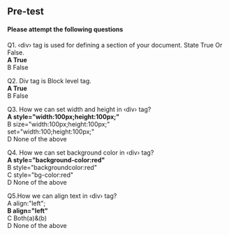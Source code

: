 ## Pre-test
#### Please attempt the following questions

Q1. ‹div› tag is used for defining a section of your document. State True Or False.<br>
<b>A  True<br></b>
B  False<br>


Q2. Div tag is Block level tag.<br>
<b>A  True<br></b>
B  False<br>

Q3. How we can set width and height in ‹div› tag?<br>
<b>A  style="width:100px;height:100px;"<br></b>
B size="width:100px;height:100px;"<br>
set="width:100;height:100px;"<br>
D  None of the above<br>

Q4. How we can set background color in ‹div› tag?<br>
<b>A  style="background-color:red"<br></b>
B  style="backgroundcolor:red"<br>
C  style="bg-color:red"<br>
D  None of the above<br>

Q5.How we can align text in ‹div› tag?<br>
A  align:"left";<br>
<b>B  align="left"</b><br>
C  Both(a)&(b)<br>
D  None of the above<br>
